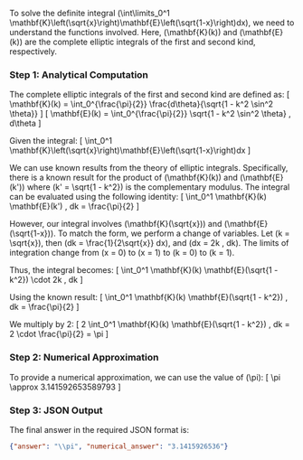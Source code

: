 To solve the definite integral \(\int\limits_0^1 \mathbf{K}\left(\sqrt{x}\right)\mathbf{E}\left(\sqrt{1-x}\right)dx\), we need to understand the functions involved. Here, \(\mathbf{K}(k)\) and \(\mathbf{E}(k)\) are the complete elliptic integrals of the first and second kind, respectively.

### Step 1: Analytical Computation

The complete elliptic integrals of the first and second kind are defined as:
\[
\mathbf{K}(k) = \int_0^{\frac{\pi}{2}} \frac{d\theta}{\sqrt{1 - k^2 \sin^2 \theta}}
\]
\[
\mathbf{E}(k) = \int_0^{\frac{\pi}{2}} \sqrt{1 - k^2 \sin^2 \theta} \, d\theta
\]

Given the integral:
\[
\int_0^1 \mathbf{K}\left(\sqrt{x}\right)\mathbf{E}\left(\sqrt{1-x}\right)dx
\]

We can use known results from the theory of elliptic integrals. Specifically, there is a known result for the product of \(\mathbf{K}(k)\) and \(\mathbf{E}(k')\) where \(k' = \sqrt{1 - k^2}\) is the complementary modulus. The integral can be evaluated using the following identity:
\[
\int_0^1 \mathbf{K}(k) \mathbf{E}(k') \, dk = \frac{\pi}{2}
\]

However, our integral involves \(\mathbf{K}(\sqrt{x})\) and \(\mathbf{E}(\sqrt{1-x})\). To match the form, we perform a change of variables. Let \(k = \sqrt{x}\), then \(dk = \frac{1}{2\sqrt{x}} dx\), and \(dx = 2k \, dk\). The limits of integration change from \(x = 0\) to \(x = 1\) to \(k = 0\) to \(k = 1\).

Thus, the integral becomes:
\[
\int_0^1 \mathbf{K}(k) \mathbf{E}(\sqrt{1 - k^2}) \cdot 2k \, dk
\]

Using the known result:
\[
\int_0^1 \mathbf{K}(k) \mathbf{E}(\sqrt{1 - k^2}) \, dk = \frac{\pi}{2}
\]

We multiply by 2:
\[
2 \int_0^1 \mathbf{K}(k) \mathbf{E}(\sqrt{1 - k^2}) \, dk = 2 \cdot \frac{\pi}{2} = \pi
\]

### Step 2: Numerical Approximation

To provide a numerical approximation, we can use the value of \(\pi\):
\[
\pi \approx 3.141592653589793
\]

### Step 3: JSON Output

The final answer in the required JSON format is:
```json
{"answer": "\\pi", "numerical_answer": "3.1415926536"}
```